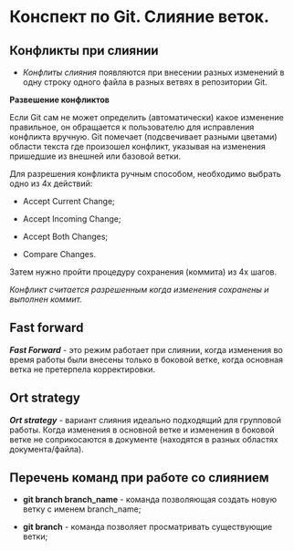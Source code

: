 # Конспект по Git. Слияние веток.

## Конфликты при слиянии

+ _Конфлиты слияния_ появляются при внесении разных изменений в одну строку одного файла в разных ветвях в репозитории Git.

**Развешение конфликтов**

Если Git сам не может определить (автоматически) какое изменение правильное, он обращается к пользователю для исправления конфликта вручную. Git помечает (подсвечивает разными цветами) области текста где произошел конфликт, указывая на изменения пришедшие из внешней или базовой ветки.

Для разрешения конфликта ручным способом, необходимо выбрать одно из 4х действий:

* Accept Current Change;

* Accept Incoming Change;

* Accept Both Changes;

* Compare Changes.

Затем нужно пройти процедуру сохранения (коммита) из 4х шагов.

_Конфликт считается разрешенным когда изменения сохранены и выполнен коммит._

## Fast forward

_**Fast Forward**_ - это режим работает при слиянии, когда изменения во время работы были внесены только в боковой ветке, когда основная ветка не претерпела корректировки. 

## Ort strategy

_**Ort strategy**_ - вариант слияния идеально подходящий для групповой работы. Когда изменения в основной ветке и изменения в боковой ветке не соприкосаются в документе (находятся в разных областях документа/файла). 

## Перечень команд при работе со слиянием

* __git branch branch_name__ - команда позволяющая создать новую ветку с именем branch_name;

* __git branch__ - команда позволяет просматривать существующие ветки; 
